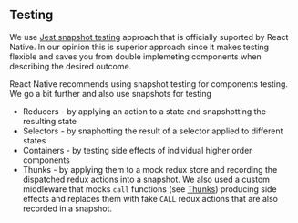## Testing

We use [Jest snapshot testing](https://facebook.github.io/jest/blog/2016/07/27/jest-14.html) 
approach that is officially suported by React Native. In our opinion this is superior approach
 since it makes testing flexible and saves you from double implemeting components when
 describing the desired outcome.
 
 React Native recommends using snapshot testing for components testing. We go a bit further
 and also use snapshots for testing 
 - Reducers - by applying an action to a state and snapshotting the resulting state  
 - Selectors - by snaphotting the result of a selector applied to different states
 - Containers - by testing side effects of individual higher order components
 - Thunks - by applying them to a mock redux store and recording the dispatched
 redux actions into a snapshot. We also used a custom middleware that mocks `call` functions
 (see [Thunks](Thunks.md)) producing side effects and replaces them with fake `CALL`
 redux actions that are also recorded in a snapshot.
 
